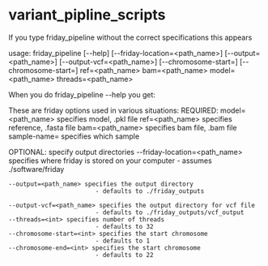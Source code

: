 # variant_pipline_scripts

If you type friday_pipeline without the correct specifications this appears

usage: friday_pipeline [--help] [--friday-location=<path_name>] [--output=<path_name>]
					   [--output-vcf=<path_name>] [--chromosome-start=<int>] 
					   [--chromosome-start=<int>] ref=<path_name> bam=<path_name>
					   model=<path_name> threads=<path_name>


When you do friday_pipeline --help you get:

These are friday options used in various situations:
REQUIRED:
	model=<path_name> specifies model, .pkl file
	ref=<path_name> specifies reference, .fasta file
	bam=<path_name> specifies bam file, .bam file
	sample-name=<string> specifies which sample

OPTIONAL:
specify output directories
	--friday-location=<path_name> specifies where friday is stored on your computer
   							- assumes ./software/friday	

	--output=<path_name> specifies the output directory 
   							- defaults to ./friday_outputs

   	--output-vcf=<path_name> specifies the output directory for vcf file 
   							- defaults to ./friday_outputs/vcf_output
   	--threads=<int> specifies number of threads
   							- defaults to 32	
   	--chromosome-start=<int> specifies the start chromosome
   							- defaults to 1
   	--chromosome-end=<int> specifies the start chromosome
   							- defaults to 22	  


